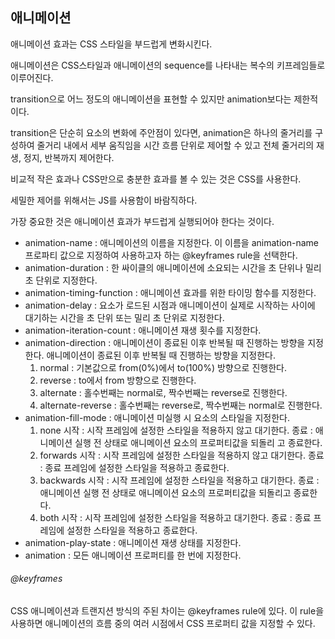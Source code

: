 ## 애니메이션

애니메이션 효과는 CSS 스타일을 부드럽게 변화시킨다.

애니메이션은 CSS스타일과 애니메이션의 sequence를 나타내는 복수의 키프레임들로 이루어진다.

transition으로 어느 정도의 애니메이션을 표현할 수 있지만 animation보다는 제한적이다.

transition은 단순히 요소의 변화에 주안점이 있다면, animation은 하나의 줄거리를 구성하여 줄거리 내에서 세부 움직임을 시간 흐름 단위로 제어할 수 있고 전체 줄거리의 재생, 정지, 반복까지 제어한다.

비교적 작은 효과나 CSS만으로 충분한 효과를 볼 수 있는 것은 CSS를 사용한다.

세밀한 제어를 위해서는 JS를 사용함이 바람직하다.

가장 중요한 것은 애니메이션 효과가 부드럽게 실행되어야 한다는 것이다.

+ animation-name : 애니메이션의 이름을 지정한다.
이 이름을 animation-name 프로파티 값으로 지정하여 사용하고자 하는 @keyframes rule을 선택한다.
+ animation-duration : 한 싸이클의 애니메이션에 소요되는 시간을 초 단위나 밀리 초 단위로 지정한다.
+ animation-timing-function : 애니메이션 효과를 위한 타이밍 함수를 지정한다.
+ animation-delay : 요소가 로드된 시점과 애니메이션이 실제로 시작하는 사이에 대기하는 시간을 초 단위 또는 밀리 초 단위로 지정한다.
+ animation-iteration-count : 애니메이션 재생 횟수를 지정한다.
+ animation-direction : 애니메이션이 종료된 이후 반복될 때 진행하는 방향을 지정한다.
	애니메이션이 종료된 이후 반복될 때 진행하는 방향을 지정한다.
	1. normal : 기본값으로 from(0%)에서 to(100%) 방향으로 진행한다.
	2. reverse : to에서 from 방향으로 진행한다.
	3. alternate : 홀수번째는 normal로, 짝수번째는 reverse로 진행한다.
	4. alternate-reverse : 홀수번째는 reverse로, 짝수번째는 normal로 진행한다.
+ animation-fill-mode : 애니메이션 미실행 시 요소의 스타일을 지정한다.
	1. none 시작 : 시작 프레임에 설정한 스타일을 적용하지 않고 대기한다.
	        종료 : 애니메이션 실행 전 상태로 애니메이션 요소의 프로퍼티값을 되돌리 고 종료한다.
	2. forwards 시작 : 시작 프레임에 설정한 스타일을 적용하지 않고 대기한다.
	종료 : 종료 프레임에 설정한 스타일을 적용하고 종료한다.
	3. backwards 시작 : 시작 프레임에 설정한 스타일을 적용하고 대기한다.
	종료 : 애니메이션 실행 전 상태로 애니메이션 요소의 프로퍼티값을   되돌리고 종료한다.
	4. both 시작 : 시작 프레임에 설정한 스타일을 적용하고 대기한다.
	        종료 : 종료 프레임에 설정한 스타일을 적용하고 종료한다. 
+ animation-play-state : 애니메이션 재생 상태를 지정한다.
+ animation : 모든 애니메이션 프로퍼티를 한 번에 지정한다.

###### @keyframes
CSS 애니메이션과 트랜지션 방식의 주된 차이는 @keyframes rule에 있다. 이 rule을 사용하면 애니메이션의 흐름 중의 여러 시점에서 CSS 프로퍼티 값을 지정할 수 있다.